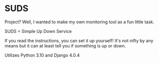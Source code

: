 # SUDS

Project? Well, I wanted to make my own monitoring tool as a fun little task.

SUDS = Simple Up Down Service

If you read the instructions, you can set it up yourself! It's not nifty by any means but it can at least tell you if something is up or down.

Utilizes Python 3.10 and Django 4.0.4
